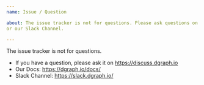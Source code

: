 ```yaml
---
name: Issue / Question

about: The issue tracker is not for questions. Please ask questions on https://discuss.dgraph.io
or our Slack Channel.

---
```


The issue tracker is not for questions.

- If you have a question, please ask it on https://discuss.dgraph.io
- Our Docs: https://dgraph.io/docs/
- Slack Channel: https://slack.dgraph.io/
